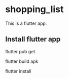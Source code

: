 # shopping_list

This is a flutter app.

## Install flutter app

flutter pub get

flutter build apk

flutter install
